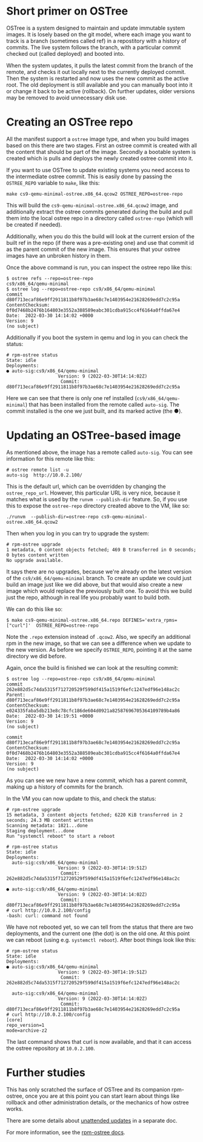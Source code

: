 # Short primer on OSTree

OSTree is a system designed to maintain and update immutable system
images. It is losely based on the git model, where each image you want
to track is a branch (sometimes called ref) in a repostitory with a
history of commits. The live system follows the branch, with a particular
commit checked out (called deployed) and booted into.

When the system updates, it pulls the latest commit from the branch of
the remote, and checks it out locally next to the currently deployed
commit. Then the system is restarted and now uses the new commit as
the active root. The old deployment is still available and you can
manually boot into it or change it back to be active (rollback). On
further updates, older versions may be removed to avoid unnecessary
disk use.

# Creating an OSTree repo

All the manifest support a `ostree` image type, and when you build
images based on this there are two stages. First an ostree commit is
created with all the content that should be part of the
image. Secondly a bootable system is created which is pulls and
deploys the newly created ostree commit into it.

If you want to use OSTree to update existing systems you need access
to the intermediate ostree commit. This is easily done by passing
the `OSTREE_REPO` variable to `make`, like this:

```
make cs9-qemu-minimal-ostree.x86_64.qcow2 OSTREE_REPO=ostree-repo
```

This will build the `cs9-qemu-minimal-ostree.x86_64.qcow2` image, and additionally
extract the ostree commits generated during the build and pull them into
the local ostree repo in a directory called `ostree-repo` (which will be created
if needed).

Additionally, when you do this the build will look at the current ersion of the
built ref in the repo (if there was a pre-existing one) and use that commit id as
the parent commit of the new image. This ensures that your ostree images have
an unbroken history in them.

Once the above command is run, you can inspect the ostree repo like this:

```
$ ostree refs --repo=ostree-repo
cs9/x86_64/qemu-minimal
$ ostree log --repo=ostree-repo cs9/x86_64/qemu-minimal
commit d80f713ecaf86e9ff2911811b8f97b3ae68c7e1403954e21628269edd7c2c95a
ContentChecksum:  0f0d7468b2476b164803e3552a388589eabc301cdba915cc4f6164a0ffda67e4
Date:  2022-03-30 14:14:02 +0000
Version: 9
(no subject)
```

Additionally if you boot the system in qemu and log in you can check the status:

```
# rpm-ostree status
State: idle
Deployments:
● auto-sig:cs9/x86_64/qemu-minimal
                   Version: 9 (2022-03-30T14:14:02Z)
                    Commit: d80f713ecaf86e9ff2911811b8f97b3ae68c7e1403954e21628269edd7c2c95a
```

Here we can see that there is only one ref installed (`cs9/x86_64/qemu-minimal`) that
has been installed from the remote called `auto-sig`. The commit installed is the one we just
built, and its marked active (the ●).

# Updating an OSTree-based image

As mentioned above, the image has a remote called `auto-sig`. You can see information for this
remote like this:

```
# ostree remote list -u
auto-sig  http://10.0.2.100/
```

This is the default url, which can be overridden by changing the `ostree_repo_url`. However, this particular
URL is very nice, because it matches what is used by the `runvm --publish-dir` feature. So, if you use
this to expose the `ostree-repo` directory created above to the VM, like so:

```
./runvm  --publish-dir=ostree-repo cs9-qemu-minimal-ostree.x86_64.qcow2
```

Then when you log in you can try to upgrade the system:

```
# rpm-ostree upgrade
1 metadata, 0 content objects fetched; 469 B transferred in 0 seconds; 0 bytes content written
No upgrade available.
```

It says there are no upgrades, because we're already on the latest version of the `cs9/x86_64/qemu-minimal` branch.
To create an update we could just build an image just like we did above, but that would also create a new image
which would replace the previously built one. To avoid this we build just the repo, although in real life you
probably want to build both.

We can do this like so:

```
$ make cs9-qemu-minimal-ostree.x86_64.repo DEFINES='extra_rpms=["curl"]'  OSTREE_REPO=ostree-repo
```

Note the `.repo` extension instead of `.qcow2`. Also, we specify an additional rpm in the new image, so that
we can see a difference when we update to the new version. As before we specify `OSTREE_REPO`, pointing it
at the same directory we did before.

Again, once the build is finished we can look at the resulting commit:

```
$ ostree log --repo=ostree-repo cs9/x86_64/qemu-minimal
commit 262e882d5c74da5315f712720529f599df415a1519f6efc1247edf96e148ac2c
Parent:  d80f713ecaf86e9ff2911811b8f97b3ae68c7e1403954e21628269edd7c2c95a
ContentChecksum:  e024335faba5db213e8c78cfc186de604d0921a82587696705364109789b4a86
Date:  2022-03-30 14:19:51 +0000
Version: 9
(no subject)

commit d80f713ecaf86e9ff2911811b8f97b3ae68c7e1403954e21628269edd7c2c95a
ContentChecksum:  0f0d7468b2476b164803e3552a388589eabc301cdba915cc4f6164a0ffda67e4
Date:  2022-03-30 14:14:02 +0000
Version: 9
(no subject)
```

As you can see we new have a new commit, which has a parent commit, making up a history of commits
for the branch.

In the VM you can now update to this, and check the status:

```
# rpm-ostree upgrade
15 metadata, 3 content objects fetched; 6220 KiB transferred in 2 seconds; 24.3 MB content written
Scanning metadata: 1821...done
Staging deployment...done
Run "systemctl reboot" to start a reboot

# rpm-ostree status
State: idle
Deployments:
  auto-sig:cs9/x86_64/qemu-minimal
                   Version: 9 (2022-03-30T14:19:51Z)
                    Commit: 262e882d5c74da5315f712720529f599df415a1519f6efc1247edf96e148ac2c

● auto-sig:cs9/x86_64/qemu-minimal
                   Version: 9 (2022-03-30T14:14:02Z)
                    Commit: d80f713ecaf86e9ff2911811b8f97b3ae68c7e1403954e21628269edd7c2c95a
# curl http://10.0.2.100/config
-bash: curl: command not found
```

We have not rebooted yet, so we can tell from the status that there are two deployments, and the
current one (the dot) is on the old one. At this point we can reboot (using e.g. `systemctl reboot`).
After boot things look like this:

```
# rpm-ostree status
State: idle
Deployments:
● auto-sig:cs9/x86_64/qemu-minimal
                   Version: 9 (2022-03-30T14:19:51Z)
                    Commit: 262e882d5c74da5315f712720529f599df415a1519f6efc1247edf96e148ac2c

  auto-sig:cs9/x86_64/qemu-minimal
                   Version: 9 (2022-03-30T14:14:02Z)
                    Commit: d80f713ecaf86e9ff2911811b8f97b3ae68c7e1403954e21628269edd7c2c95a
# curl http://10.0.2.100/config
[core]
repo_version=1
mode=archive-z2
```

The last command shows that curl is now available, and that it can access the ostree repository
at `10.0.2.100`.

# Further studies

This has only scratched the surface of OSTree and its companion rpm-ostree, once you are
at this point you can start learn about things like rollback and other administration details, or
the mechanics of how ostree works.

There are some details about [unattended updates](unattended_updates.md) in a separate doc.

For more information, see the [rpm-ostree docs](https://coreos.github.io/rpm-ostree/).
